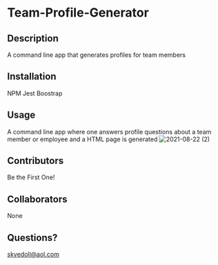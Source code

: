 # Team-Profile-Generator
## Description
A command line app that generates profiles for team members
## Installation
NPM
Jest
Boostrap
## Usage
A command line app where one answers profile questions about a team member or employee and a HTML page is generated
![2021-08-22 (2)](https://user-images.githubusercontent.com/83742550/130378656-25616f71-7956-4991-bb3a-f807d53dfe01.png)





## Contributors
Be the First One!
## Collaborators
None

## Questions?
skyedoll@aol.com









